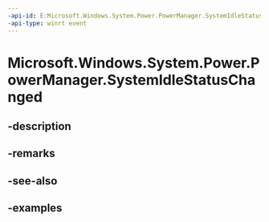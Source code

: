```yaml
---
-api-id: E:Microsoft.Windows.System.Power.PowerManager.SystemIdleStatusChanged
-api-type: winrt event
---
```


# Microsoft.Windows.System.Power.PowerManager.SystemIdleStatusChanged

<!--
public static event System.EventHandler<object> SystemIdleStatusChanged;
-->


## -description

## -remarks

## -see-also

## -examples


